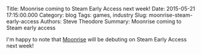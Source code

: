 Title: Moonrise coming to Steam Early Access next week!
Date: 2015-05-21 17:15:00.000
Category: blog
Tags: games, industry
Slug: moonrise-steam-early-access
Authors: Steve Theodore
Summary: Moonrise coming to Steam early access

I'm happy to note that [Moonrise](http://undeadlabs.com/2015/05/news/moonrise-coming-to-early-access-on-may-27/#more-7213) will be debuting on Steam Early Access next week! 

  


